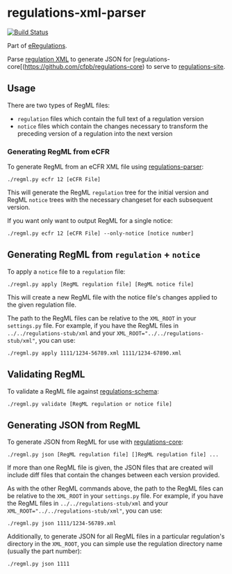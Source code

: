 # regulations-xml-parser

[![Build Status](https://travis-ci.org/cfpb/regulations-xml-parser.svg)](https://travis-ci.org/cfpb/regulations-xml-parser)

Part of [eRegulations](http://eregs.github.io/eRegulations/).

Parse [regulation XML](https://github.com/cfpb/regulations-schema) to
generate JSON for [regulations-core[(https://github.com/cfpb/regulations-core) 
to serve to [regulations-site](https://github.com/cfpb/regulations-site).


## Usage

There are two types of RegML files:

- `regulation` files which contain the full text of a regulation version
- `notice` files which contain the changes necessary to transform the
  preceding version of a regulation into the next version

### Generating RegML from eCFR

To generate RegML from an eCFR XML file using 
 [regulations-parser](https://github.com/cfpb/regulations-parser):

```shell
./regml.py ecfr 12 [eCFR File]
```

This will generate the RegML `regulation` tree for the initial version
and RegML `notice` trees with the necessary changeset for each
subsequent version.

If you want only want to output RegML for a single notice:

```shell
./regml.py ecfr 12 [eCFR File] --only-notice [notice number]
```

## Generating RegML from `regulation` + `notice`


To apply a `notice` file to a `regulation` file:

```shell
./regml.py apply [RegML regulation file] [RegML notice file]
```

This will create a new RegML file with the notice file's changes applied
to the given regulation file.

The path to the RegML files can be relative to the `XML_ROOT` in your
`settings.py` file. For example, if you have the RegML files in
`../../regulations-stub/xml` and your 
`XML_ROOT="../../regulations-stub/xml"`, you can use:

```
./regml.py apply 1111/1234-56789.xml 1111/1234-67890.xml
```

## Validating RegML

To validate a RegML file against
[regulations-schema](https://github.com/cfpb/regulations-schema):

```shell
./regml.py validate [RegML regulation or notice file]
```

## Generating JSON from RegML

To generate JSON from RegML for use with
[regulations-core](https://github.com/cfpb/regulations-core):

```shell
./regml.py json [RegML regulation file] []RegML regulation file] ...
```

If more than one RegML file is given, the JSON files that are created
will include diff files that contain the changes between each version
provided.

As with the other RegML commands above, the path to the RegML files 
can be relative to the `XML_ROOT` in your `settings.py` file. 
For example, if you have the RegML files in
`../../regulations-stub/xml` and your 
`XML_ROOT="../../regulations-stub/xml"`, you can use:

```
./regml.py json 1111/1234-56789.xml
```

Additionally, to generate JSON for all RegML files in a particular
regulation's directory in the `XML_ROOT`, you can simple use the
regulation directory name (usually the part number):

```
./regml.py json 1111
```
